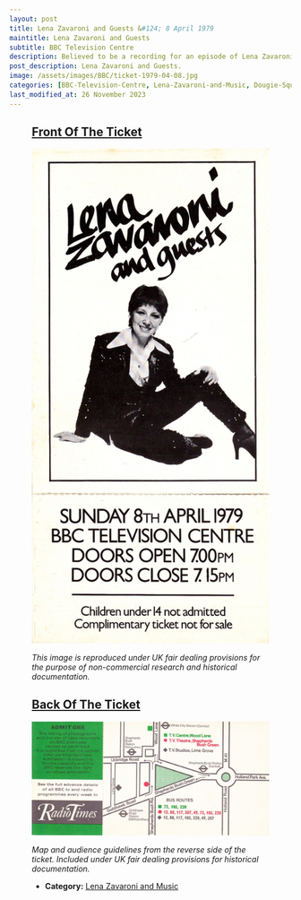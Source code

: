 ```yaml
---
layout: post
title: Lena Zavaroni and Guests &#124; 8 April 1979
maintitle: Lena Zavaroni and Guests
subtitle: BBC Television Centre
description: Believed to be a recording for an episode of Lena Zavaroni and Music.
post_description: Lena Zavaroni and Guests.
image: /assets/images/BBC/ticket-1979-04-08.jpg
categories: [BBC-Television-Centre, Lena-Zavaroni-and-Music, Dougie-Squires, OnThisDay8April]
last_modified_at: 26 November 2023
---
```


<figure class="fig1">
<div class="CardLayout CardLayout-Height1">
<div class="CardItem">
<h2 id="infobox1" class="infobox"><a href="#infobox1">Front Of The Ticket</a></h2>
<div class="CardItem split">
<a href="/assets/images/BBC/ticket-1979-04-08.jpg"><img src="/assets/images/BBC/ticket-1979-04-08.jpg" class="full-width zoom-in" /></a>
<p></p>
<cite>This image is reproduced under UK fair dealing provisions for the purpose of non-commercial research and historical documentation.</cite>
</div></div></div>
</figure>

<figure class="fig2">
<div class="CardLayout CardLayout-Height1">
<div class="CardItem">
<h2 id="infobox2" class="infobox"><a href="#infobox2">Back Of The Ticket</a></h2>
<div class="CardItem split">
<a href="/assets/images/BBC/ticket-1979-04-01-08-back.jpg"><img src="/assets/images/BBC/ticket-1979-04-01-08-back.jpg" class="full-width zoom-in" /></a>
<p></p>
<cite>Map and audience guidelines from the reverse side of the ticket. Included under UK fair dealing provisions for historical documentation.</cite>
<div class="CardItem">
<ul>
<li><strong>Category:</strong> <a href="/category/lena-zavaroni-and-music">Lena Zavaroni and Music</a></li>
</ul>
</div></div></div></div>
</figure>

<style>
.CardLayout-Height1 {height:815.95px;}
@media screen and (orientation:portrait) {.CardLayout-Height1 {height: unset;}}
</style>

